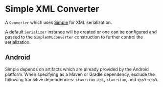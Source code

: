 Simple XML Converter
====================

A `Converter` which uses [Simple][1] for XML serialization.

A default `Serializer` instance will be created or one can be configured and passed to the
`SimpleXMLConverter` construction to further control the serialization.


Android
-------

Simple depends on artifacts which are already provided by the Android platform. When specifying as
a Maven or Gradle dependency, exclude the following transitive dependencies: `stax:stax-api`,
`stax:stax`, and `xpp3:xpp3`.



 [1]: http://simple.sourceforge.net/
